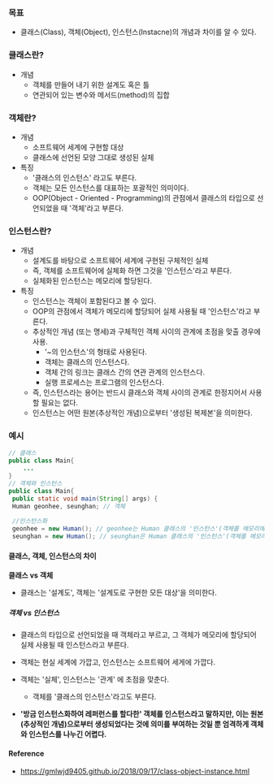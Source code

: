 ### **목표**

- 클래스(Class), 객체(Object), 인스턴스(Instacne)의 개념과 차이를 알 수 있다.

### **클래스란?**

- 개념
   - 객체를 만들어 내기 위한 설계도 혹은 틀
   - 연관되어 있는 변수와 메서드(method)의 집합

### **객체란?**

* 개념
  -  소프트웨어 세계에 구현할 대상
  -  클래스에 선언된 모양 그대로 생성된 실체
* 특징
  - '클래스의 인스턴스' 라고도 부른다.
  - 객체는 모든 인스턴스를 대표하는 포괄적인 의미이다.
  - OOP(Object -  Oriented -  Programming)의 관점에서 클래스의 타입으로 선언되었을 때 
    '객체'라고 부른다.

### **인스턴스란?**

* 개념
  -   설계도를 바탕으로 소프트웨어 세계에 구현된 구체적인 실체
     -   즉, 객체를 소프트웨어에 실체화 하면 그것을 '인스턴스'라고 부른다.
     -   실체화된 인스턴스는 메모리에 할당된다.
* 특징
  -  인스턴스는 객체이 포함된다고 볼 수 있다.
  -  OOP의 관점에서 객체가 메모리에 할당되어 실제 사용될 때 '인스턴스'라고 부른다.
  -  추상적인 개념 (또는 명세)과 구체적인 객체 사이의 관계에 초점을 맞출 경우에 사용.
      -   '~의 인스턴스'의 형태로 사용된다.
      -  객체는 클래스의 인스턴스다.
      -  객체 간의 링크는 클래스 간의 연관 관계의 인스턴스다.
      -  실행 프로세스는 프로그램의 인스턴스다.
  -  즉, 인스턴스라는 용어는 반드시 클래스와 객체 사이의 관계로 한정지어서 사용할 필요는 없다.
  -  인스턴스는 어떤 원본(추상적인 개념)으로부터 '생성된 복제본'을 의미한다.

### **예시**

```java
// 클래스
public class Main{
	...
}
// 객체와 인스턴스
public class Main{
 public static void main(String[] args) {
 Human geonhee, seunghan; // 객체
 
 //인스턴스화
 geonhee = new Human(); // geonhee는 Human 클래스의 '인스턴스'(객체를 메모리에 할당)
 seunghan = new Human(); // seunghan은 Human 클래스의 '인스턴스'(객체를 메모리에 할당)

```

#### **클래스, 객체, 인스턴스의 차이**

**클래스 vs 객체**

- 클래스는 '설계도', 객체는 '설계도로 구현한 모든 대상'을 의미한다.

##### **객체 vs 인스턴스**

- 클래스의 타입으로 선언되었을 때 객체라고 부르고, 그 객체가 메모리에 할당되어 실제 사용될 때 인스턴스라고 부른다.
- 객체는 현실 세계에 가깝고, 인스턴스는 소프트웨어 세게에 가깝다.
- 객체는 '실체', 인스턴스는 '관계' 에 초점을 맞춘다.
  - 객체를 '클래스의 인스턴스'라고도 부른다.

- **'방금 인스턴스화하여 레퍼런스를 할다한' 객체를 인스턴스라고 말하지만, 이는 원본(추상적인 개념)으로부터 생성되었다는 것에 의미를 부여하는 것일 뿐 엄격하게 객체와 인스턴스를 나누긴 어렵다.**



#### **Reference**

- https://gmlwjd9405.github.io/2018/09/17/class-object-instance.html
